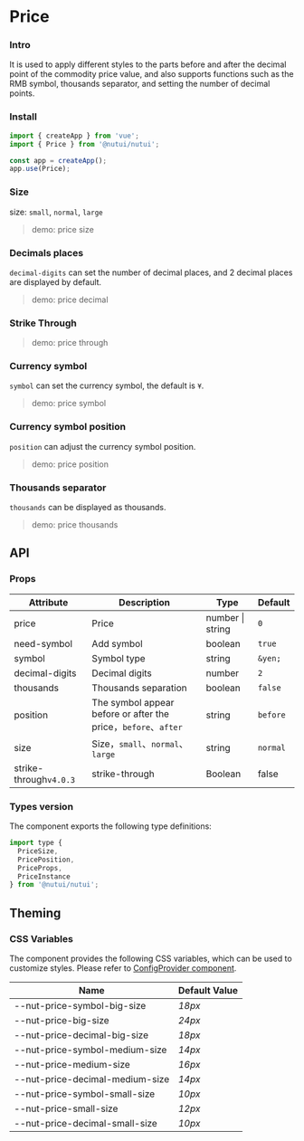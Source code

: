 # Price

### Intro

It is used to apply different styles to the parts before and after the decimal point of the commodity price value, and also supports functions such as the RMB symbol, thousands separator, and setting the number of decimal points.

### Install

```js
import { createApp } from 'vue';
import { Price } from '@nutui/nutui';

const app = createApp();
app.use(Price);
```

### Size

size: `small`, `normal`, `large`

> demo: price size

### Decimals places

`decimal-digits` can set the number of decimal places, and 2 decimal places are displayed by default.

> demo: price decimal

### Strike Through

> demo: price through

### Currency symbol

`symbol` can set the currency symbol, the default is `¥`.

> demo: price symbol

### Currency symbol position

`position` can adjust the currency symbol position.

> demo: price position

### Thousands separator

`thousands` can be displayed as thousands.

> demo: price thousands

## API

### Props

| Attribute | Description | Type | Default |
| --- | --- | --- | --- |
| price | Price | number \| string | `0` |
| need-symbol | Add symbol | boolean | `true` |
| symbol | Symbol type | string | `&yen;` |
| decimal-digits | Decimal digits | number | `2` |
| thousands | Thousands separation | boolean | `false` |
| position | The symbol appear before or after the price，`before`、`after` | string | `before` |
| size | Size，`small`、`normal`、`large` | string | `normal` |
| strike-through`v4.0.3` | strike-through | Boolean | false |

### Types version

The component exports the following type definitions:

```js
import type {
  PriceSize,
  PricePosition,
  PriceProps,
  PriceInstance
} from '@nutui/nutui';
```

## Theming

### CSS Variables

The component provides the following CSS variables, which can be used to customize styles. Please refer to [ConfigProvider component](#/en-US/component/configprovider).

| Name | Default Value |
| --- | --- |
| --nut-price-symbol-big-size | _18px_ |
| --nut-price-big-size | _24px_ |
| --nut-price-decimal-big-size | _18px_ |
| --nut-price-symbol-medium-size | _14px_ |
| --nut-price-medium-size | _16px_ |
| --nut-price-decimal-medium-size | _14px_ |
| --nut-price-symbol-small-size | _10px_ |
| --nut-price-small-size | _12px_ |
| --nut-price-decimal-small-size | _10px_ |
